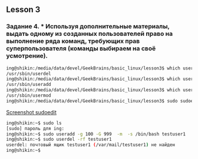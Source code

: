 ## Lesson 3

### Задание 4. * Используя дополнительные материалы, выдать одному из созданных пользователей право на выполнение ряда команд, требующих прав суперпользователя (команды выбираем на своё усмотрение).

```bash
ing@shikin:/media/data/devel/GeekBrains/basic_linux/lesson3$ which userdel
/usr/sbin/userdel
ing@shikin:/media/data/devel/GeekBrains/basic_linux/lesson3$ which useradd
/usr/sbin/useradd
ing@shikin:/media/data/devel/GeekBrains/basic_linux/lesson3$ which usermod
/usr/sbin/usermod
ing@shikin:/media/data/devel/GeekBrains/basic_linux/lesson3$ sudo sudoedit /etc/sudoers
```
[Screenshot sudoedit](sudoedit_task4.png)
```bash
ing@shikin:~$ sudo ls
[sudo] пароль для ing: 
ing@shikin:~$ sudo useradd -g 100 -G 999  -m  -s /bin/bash testuser1
ing@shikin:~$ sudo userdel -rf testuser1
userdel: почтовый ящик testuser1 (/var/mail/testuser1) не найден
ing@shikin:~$
```